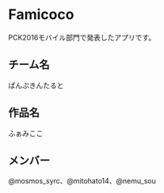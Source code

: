 # Famicoco
PCK2016モバイル部門で発表したアプリです。  
## チーム名
ぱんぷきんたると
## 作品名
ふぁみここ
## メンバー
@mosmos_syrc、@mitohato14、@nemu_sou
